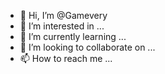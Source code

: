 - 👋 Hi, I’m @Gamevery
- 👀 I’m interested in ...
- 🌱 I’m currently learning ...
- 💞️ I’m looking to collaborate on ...
- 📫 How to reach me ...

<!---
Gamevery/Gamevery is a ✨ special ✨ repository because its `README.md` (this file) appears on your GitHub profile.
You can click the Preview link to take a look at your changes.
--->
